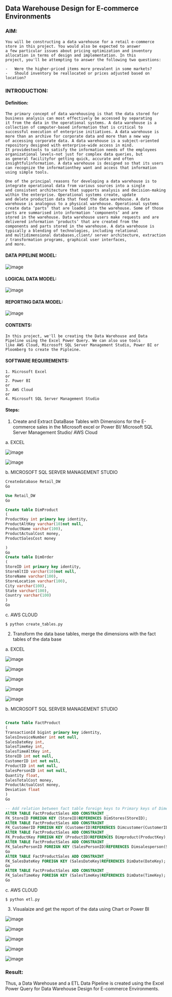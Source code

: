 ## Data Warehouse Design for E-commerce Environments

### AIM: 
```
You will be constructing a data warehouse for a retail e-commerce store in this project. You would also be expected to answer
a few particular issues about pricing optimization and inventory allocation in terms of design and implementation. In this
project, you'll be attempting to answer the following two questions:

-	Were the higher-priced items more prevalent in some markets?
-	Should inventory be reallocated or prices adjusted based on location?
```

### INTRODUCTION:

#### Definition:
```
The primary concept of data warehousing is that the data stored for business analysis can most effectively be accessed by separating 
it from the data in the operational systems. A data warehouse is a collection of computer-based information that is critical to 
successful execution of enterprise initiatives. A data warehouse is more than an archive for corporate data and more than a new way 
of accessing corporate data. A data warehouse is a subject-oriented repository designed with enterprise-wide access in mind. 
It providestools to satisfy the information needs of the employees organizational levels-not just for complex data queries, but
as general facilityfor getting quick, accurate and often insightfulinformation. A data warehouse is designed so that its users 
can recognize the informationthey want and access that information using simple tools.

One of the principal reasons for developing a data warehouse is to integrate operational data from various sources into a single
and consistent architecture that supports analysis and decision-making within the enterprise. Operational systems create, update
and delete production data that feed the data warehouse. A data warehouse is analogous to a physical warehouse. Operational systems
create data ‘parts’ that are loaded into the warehouse. Some of those parts are summarised into information ‘components’ and are 
stored in the warehouse. Data warehouse users make requests and are delivered information ‘products’ that are created from the 
components and parts stored in the warehouse. A data warehouse is typically a blending of technologies, including relational 
and multidimensional databases,client/ server architecture, extraction / transformation programs, graphical user interfaces,
and more.
```
#### DATA PIPELINE MODEL:

![image](https://user-images.githubusercontent.com/74660507/232360360-ccb6db2b-5593-4cb6-81fa-2218cfa1c1cc.png)

#### LOGICAL DATA MODEL:

![image](https://user-images.githubusercontent.com/74660507/232360594-9d1f1980-7a91-4322-8e20-13c7d54b1c72.png)

#### REPORTING DATA MODEL:

![image](https://user-images.githubusercontent.com/74660507/232360750-4c9edb5e-afed-49ee-856f-31055ffeaafe.png)

#### CONTENTS:
```
In this project, we'll be creating the Data Warehouse and Data Pipeline using the Excel Power Query. We can also use tools
like AWS Cloud, Microsoft SQL Server Management Studio, Power BI or Ploomberg to create the Pipleine.
```

#### SOFTWARE REQUIREMENTS:
```
1. Microsoft Excel
or
2. Power BI
or
3. AWS Cloud
or
4. Microsoft SQL Server Management Studio
```

#### Steps:

1. Create and Extract DataBase Tables with Dimensions for the E-commerce sales in the Microsoft excel or Power BI/ Microsoft SQL Server Management Studio/ AWS Cloud

a. EXCEL

![image](https://user-images.githubusercontent.com/74660507/232362821-e897c172-9794-4e02-adbb-687644e31558.png)

![image](https://user-images.githubusercontent.com/74660507/232363401-1d8f607f-00be-492d-bfaf-2d3f72d2f67b.png)

b. MICROSOFT SQL SERVER MANAGEMENT STUDIO
```SQL
Createdatabase Retail_DW
Go

Use Retail_DW
Go

Create table DimProduct
(
ProductKey int primary key identity,
ProductAltKey varchar(10)not null,
ProductName varchar(100),
ProductActualCost money,
ProductSalesCost money

)
Go
Create table DimOrder
(
StoreID int primary key identity,
StoreAltID varchar(10)not null,
StoreName varchar(100),
StoreLocation varchar(100),
City varchar(100),
State varchar(100),
Country varchar(100)
)
Go
```
c. AWS CLOUD
```
$ python create_tables.py
```
2. Transform the data base tables, merge the dimensions with the fact tables of the data base

a. EXCEL

![image](https://user-images.githubusercontent.com/74660507/232364089-201a5c60-3f27-49e8-8bc2-38a0ace85873.png)

![image](https://user-images.githubusercontent.com/74660507/232364510-9ed3e5f1-442c-4def-8df8-d95f8c9cb9bb.png)

![image](https://user-images.githubusercontent.com/74660507/232364582-02f1b580-2695-4621-8759-66d5d669a10d.png)

![image](https://user-images.githubusercontent.com/74660507/232365320-8ea45899-cd69-4c8d-8cb4-057e0a4d9449.png)

![image](https://user-images.githubusercontent.com/74660507/232365402-b12a20ad-d7bc-4de8-b2c9-1e7be2315897.png)

b. MICROSOFT SQL SERVER MANAGEMENT STUDIO
```SQL

Create Table FactProduct
(
TransactionId bigint primary key identity,
SalesInvoiceNumber int not null,
SalesDateKey int,
SalesTimeKey int,
SalesTimeAltKey int,
StoreID int not null,
CustomerID int not null,
ProductID int not null,
SalesPersonID int not null,
Quantity float,
SalesTotalCost money,
ProductActualCost money,
Deviation float
)
Go

-- Add relation between fact table foreign keys to Primary keys of Dimensions
AlTER TABLE FactProductSales ADD CONSTRAINT _
FK_StoreID FOREIGN KEY (StoreID)REFERENCES DimStores(StoreID);
AlTER TABLE FactProductSales ADD CONSTRAINT _
FK_CustomerID FOREIGN KEY (CustomerID)REFERENCES Dimcustomer(CustomerID);
AlTER TABLE FactProductSales ADD CONSTRAINT _
FK_ProductKey FOREIGN KEY (ProductID)REFERENCES Dimproduct(ProductKey);
AlTER TABLE FactProductSales ADD CONSTRAINT _
FK_SalesPersonID FOREIGN KEY (SalesPersonID)REFERENCES Dimsalesperson(SalesPersonID);
Go
AlTER TABLE FactProductSales ADD CONSTRAINT _
FK_SalesDateKey FOREIGN KEY (SalesDateKey)REFERENCES DimDate(DateKey);
Go
AlTER TABLE FactProductSales ADD CONSTRAINT _
FK_SalesTimeKey FOREIGN KEY (SalesTimeKey)REFERENCES DimDate(TimeKey);
Go

```
c. AWS CLOUD
```
$ python etl.py
```

3. Visualaize and get the report of the data using Chart or Power BI 

![image](https://user-images.githubusercontent.com/74660507/232368039-959ac721-e1d6-4c7c-afe8-64bc3e354d9d.png)

![image](https://user-images.githubusercontent.com/74660507/232370391-f95243c5-e8da-4be5-9026-a8f911c6c40f.png)

![image](https://user-images.githubusercontent.com/74660507/232370678-3a08e9d5-9ff6-41ba-a532-51c211756b5e.png)

![image](https://user-images.githubusercontent.com/74660507/232369128-2a355e88-49aa-4f32-ba02-146dc257c655.png)

![image](https://user-images.githubusercontent.com/74660507/232369212-53c82fc6-60db-472f-906b-b6337e8aa367.png)


### Result:
Thus, a Data Warehouse and a ETL Data Pipeline is created using the Excel Power Query for Data Warehouse Design for E-commerce Environments.
